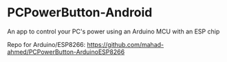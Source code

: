 # PCPowerButton-Android

An app to control your PC's power using an Arduino MCU with an ESP chip

Repo for Arduino/ESP8266: https://github.com/mahad-ahmed/PCPowerButton-ArduinoESP8266
